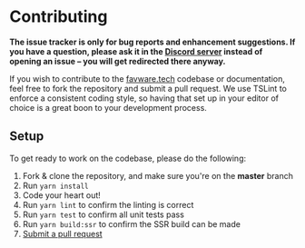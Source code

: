 # Contributing

**The issue tracker is only for bug reports and enhancement suggestions. If you have a question, please ask it in the [Discord server](https://favware.tech/redirect/server) instead of opening an issue – you will get redirected there anyway.**

If you wish to contribute to the [favware.tech](https://favware.tech) codebase or documentation, feel free to fork the repository and submit a pull request. We use TSLint to enforce a consistent coding style, so having that set up in your editor of choice is a great boon to your development process.

## Setup

To get ready to work on the codebase, please do the following:

1. Fork & clone the repository, and make sure you're on the **master** branch
2. Run `yarn install`
3. Code your heart out!
4. Run `yarn lint` to confirm the linting is correct
5. Run `yarn test` to confirm all unit tests pass
6. Run `yarn build:ssr` to confirm the SSR build can be made
7. [Submit a pull request](https://github.com/favware/website/compare)
